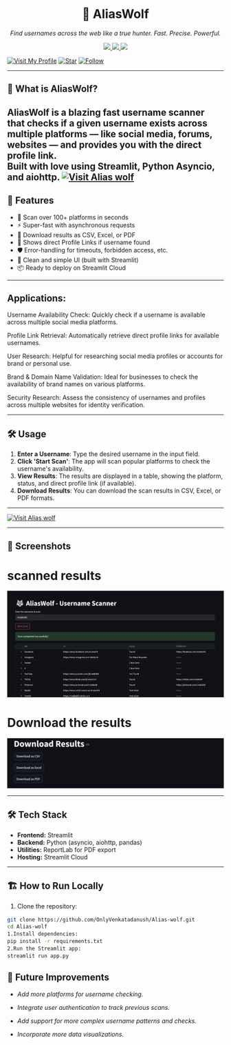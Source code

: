 <h1 align="center">🐺 AliasWolf</h1>
<p align="center">
    <i>Find usernames across the web like a true hunter. Fast. Precise. Powerful.</i>
</p>

<p align="center">
  <a href="https://aliaswolf.streamlit.app/">
    <img src="https://img.shields.io/badge/Streamlit-Deployed-success?style=for-the-badge&logo=streamlit&logoColor=white&color=FF4B4B">
  </a>
  <a href="https://github.com/OnlyVenkatadanush/Alias-wolf/stargazers">
    <img src="https://img.shields.io/github/stars/OnlyVenkatadanush/Alias-wolf?style=for-the-badge">
  </a>
  <a href="https://github.com/OnlyVenkatadanush/Alias-wolf/fork">
    <img src="https://img.shields.io/github/forks/OnlyVenkatadanush/Alias-wolf?style=for-the-badge">
  </a>
    
[![Visit My Profile](https://img.shields.io/badge/GitHub-OnlyVenkatadanush-0A66C2?style=for-the-badge)](https://github.com/OnlyVenkatadanush)
[![Star](https://img.shields.io/badge/Star-Repo-yellow?style=for-the-badge)](https://github.com/OnlyVenkatadanush/Alias-wolf/stargazers)
[![Follow](https://img.shields.io/badge/Follow-Me-0A66C2?style=for-the-badge)](https://github.com/OnlyVenkatadanush)
</p>


---

## 🚀 What is AliasWolf?

AliasWolf is a blazing fast **username scanner** that checks if a given username exists across multiple platforms — like social media, forums, websites — and provides you with the direct **profile link**.  
Built with love using **Streamlit**, **Python Asyncio**, and **aiohttp**.
[![Visit Alias wolf](https://img.shields.io/badge/Check_it_Out-0A66C2?style=for-the-badge)](https://aliaswolf.streamlit.app/)
---

## 🧩 Features

- 🔎 Scan over 100+ platforms in seconds
- ⚡ Super-fast with asynchronous requests
- 📄 Download results as CSV, Excel, or PDF
- 🎯 Shows direct Profile Links if username found
- 🛡️ Error-handling for timeouts, forbidden access, etc.
- 🧹 Clean and simple UI (built with Streamlit)
- 📦 Ready to deploy on Streamlit Cloud

---
## Applications:
Username Availability Check: Quickly check if a username is available across multiple social media platforms.

Profile Link Retrieval: Automatically retrieve direct profile links for available usernames.

User Research: Helpful for researching social media profiles or accounts for brand or personal use.

Brand & Domain Name Validation: Ideal for businesses to check the availability of brand names on various platforms.

Security Research: Assess the consistency of usernames and profiles across multiple websites for identity verification.

---
## 🛠️ Usage

1. **Enter a Username**: Type the desired username in the input field.
2. **Click 'Start Scan'**: The app will scan popular platforms to check the username's availability.
3. **View Results**: The results are displayed in a table, showing the platform, status, and direct profile link (if available).
4. **Download Results**: You can download the scan results in CSV, Excel, or PDF formats.
---
[![Visit Alias wolf](https://img.shields.io/badge/Check_it_Out-0A66C2?style=for-the-badge)](https://aliaswolf.streamlit.app/)


---

## 📸 Screenshots
# scanned results
![AliasWolf Screenshot](photos/screenshot1.png)
# Download the results
![AliasWolf Screenshot](photos/screenshot2.png)



---

## 🛠️ Tech Stack

- **Frontend:** Streamlit
- **Backend:** Python (asyncio, aiohttp, pandas)
- **Utilities:** ReportLab for PDF export
- **Hosting:** Streamlit Cloud

---

## 🏗️ How to Run Locally

1. Clone the repository:

```bash
git clone https://github.com/OnlyVenkatadanush/Alias-wolf.git
cd Alias-wolf
1.Install dependencies:
pip install -r requirements.txt
2.Run the Streamlit app:
streamlit run app.py
```
## 🎯 Future Improvements
- *Add more platforms for username checking.*

- *Integrate user authentication to track previous scans.*

- *Add support for more complex username patterns and checks.*

- *Incorporate more data visualizations.*
